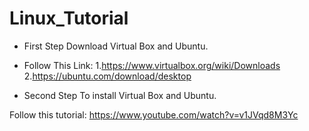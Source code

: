 # Linux_Tutorial

* First Step Download Virtual Box and Ubuntu.
* Follow This Link:
  1.https://www.virtualbox.org/wiki/Downloads
  2.https://ubuntu.com/download/desktop
 
* Second Step To install Virtual Box and Ubuntu.

Follow this tutorial: https://www.youtube.com/watch?v=v1JVqd8M3Yc

